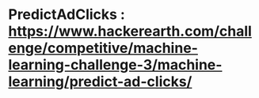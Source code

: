 # PredictAdClicks : https://www.hackerearth.com/challenge/competitive/machine-learning-challenge-3/machine-learning/predict-ad-clicks/
